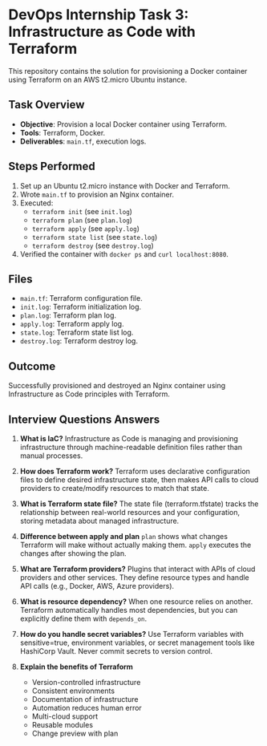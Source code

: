 # DevOps Internship Task 3: Infrastructure as Code with Terraform

This repository contains the solution for provisioning a Docker container using Terraform on an AWS t2.micro Ubuntu instance.

## Task Overview
- **Objective**: Provision a local Docker container using Terraform.
- **Tools**: Terraform, Docker.
- **Deliverables**: `main.tf`, execution logs.

## Steps Performed
1. Set up an Ubuntu t2.micro instance with Docker and Terraform.
2. Wrote `main.tf` to provision an Nginx container.
3. Executed:
   - `terraform init` (see `init.log`)
   - `terraform plan` (see `plan.log`)
   - `terraform apply` (see `apply.log`)
   - `terraform state list` (see `state.log`)
   - `terraform destroy` (see `destroy.log`)
4. Verified the container with `docker ps` and `curl localhost:8080`.

## Files
- `main.tf`: Terraform configuration file.
- `init.log`: Terraform initialization log.
- `plan.log`: Terraform plan log.
- `apply.log`: Terraform apply log.
- `state.log`: Terraform state list log.
- `destroy.log`: Terraform destroy log.

## Outcome
Successfully provisioned and destroyed an Nginx container using Infrastructure as Code principles with Terraform.



## Interview Questions Answers

1. **What is IaC?** 
   Infrastructure as Code is managing and provisioning infrastructure through machine-readable definition files rather than manual processes.

2. **How does Terraform work?** 
   Terraform uses declarative configuration files to define desired infrastructure state, then makes API calls to cloud providers to create/modify resources to match that state.

3. **What is Terraform state file?** 
   The state file (terraform.tfstate) tracks the relationship between real-world resources and your configuration, storing metadata about managed infrastructure.

4. **Difference between apply and plan** 
   `plan` shows what changes Terraform will make without actually making them. `apply` executes the changes after showing the plan.

5. **What are Terraform providers?** 
   Plugins that interact with APIs of cloud providers and other services. They define resource types and handle API calls (e.g., Docker, AWS, Azure providers).

6. **What is resource dependency?** 
   When one resource relies on another. Terraform automatically handles most dependencies, but you can explicitly define them with `depends_on`.

7. **How do you handle secret variables?** 
   Use Terraform variables with sensitive=true, environment variables, or secret management tools like HashiCorp Vault. Never commit secrets to version control.

8. **Explain the benefits of Terraform** 
   - Version-controlled infrastructure 
   - Consistent environments 
   - Documentation of infrastructure 
   - Automation reduces human error 
   - Multi-cloud support 
   - Reusable modules 
   - Change preview with plan
